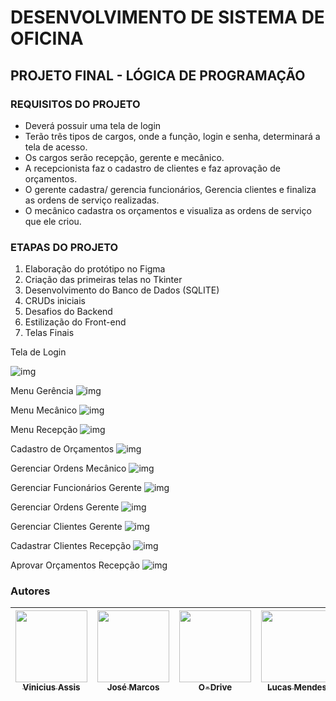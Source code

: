 # DESENVOLVIMENTO DE SISTEMA DE OFICINA
## PROJETO FINAL - LÓGICA DE PROGRAMAÇÃO


### REQUISITOS DO PROJETO

- Deverá possuir uma tela de login
- Terão três tipos de cargos, onde a função, login e senha, determinará a tela de acesso.
- Os cargos serão recepção, gerente e mecânico.
- A recepcionista faz o cadastro de clientes e faz aprovação de orçamentos.
- O gerente cadastra/ gerencia funcionários, Gerencia clientes e finaliza as ordens de serviço realizadas.
- O mecânico cadastra os orçamentos e visualiza as ordens de serviço que ele criou.

### ETAPAS DO PROJETO

1. Elaboração do protótipo no Figma
2. Criação das primeiras telas no Tkinter
3. Desenvolvimento do Banco de Dados (SQLITE)
4. CRUDs iniciais
5. Desafios do Backend
6. Estilização do Front-end
7. Telas Finais

Tela de Login

![img](https://imgur.com/cSOJQ9v.png)

Menu Gerência
![img](https://imgur.com/RcscUBe.png)

Menu Mecânico
![img](https://imgur.com/ijz3N2h.png)

Menu Recepção
![img](https://imgur.com/gJ4arh9.png)

Cadastro de Orçamentos
![img](https://imgur.com/rV5olEG.png)

Gerenciar Ordens Mecânico
![img](https://imgur.com/YEcFlR6.png)

Gerenciar Funcionários Gerente
![img](https://imgur.com/A57kx0B.png)

Gerenciar Ordens Gerente
![img](https://imgur.com/rs009cL.png)

Gerenciar Clientes Gerente
![img](https://imgur.com/GDlN2xE.png)

Cadastrar Clientes Recepção
![img](https://imgur.com/jOCmfY8.png)

Aprovar Orçamentos Recepção
![img](https://imgur.com/aU2jSyg.png)








### Autores
| [<img src="https://avatars.githubusercontent.com/u/91925898?v=4" width=115><br><sub>Vinicius Assis</sub>](https://github.com/ViniciusDevAssis) |  [<img src="https://avatars.githubusercontent.com/u/99445653?v=4" width=115><br><sub>José Marcos</sub>](https://github.com/socramcz) |  [<img src="https://avatars.githubusercontent.com/u/101815909?v=4" width=115><br><sub>O-Drive</sub>](https://github.com/o-Drive) |  [<img src="https://avatars.githubusercontent.com/u/94189592?v=4" width=115><br><sub>Lucas Mendes</sub>](https://github.com/Luckaszfsa) | [<img src="https://avatars.githubusercontent.com/u/91165355?v=4" width=115><br><sub>Kelvin Argolo</sub>](https://github.com/Kelvin4rgolo)
| :---: | :---: | :---: |:---: | :---: | 
